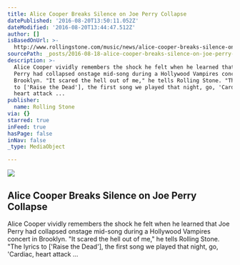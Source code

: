 ```yaml
---
title: Alice Cooper Breaks Silence on Joe Perry Collapse
datePublished: '2016-08-20T13:50:11.052Z'
dateModified: '2016-08-20T13:44:47.512Z'
author: []
isBasedOnUrl: >-
  http://www.rollingstone.com/music/news/alice-cooper-breaks-silence-on-joe-perry-collapse-w434252
sourcePath: _posts/2016-08-18-alice-cooper-breaks-silence-on-joe-perry-collapse.md
description: >-
  Alice Cooper vividly remembers the shock he felt when he learned that Joe
  Perry had collapsed onstage mid-song during a Hollywood Vampires concert in
  Brooklyn. "It scared the hell out of me," he tells Rolling Stone. "The lyrics
  to ['Raise the Dead'], the first song we played that night, go, 'Cardiac,
  heart attack ...
publisher:
  name: Rolling Stone
via: {}
starred: true
inFeed: true
hasPage: false
inNav: false
_type: MediaObject

---
```

<article style=""><img src="http://img.wennermedia.com/social/joe-perry-alice-cooper-talks-collapse-60b8c8d0-51cb-4c4e-b8d0-1b7a507a9c4c.jpg" /><h1>Alice Cooper Breaks Silence on Joe Perry Collapse</h1><p>Alice Cooper vividly remembers the shock he felt when he learned that Joe Perry had collapsed onstage mid-song during a Hollywood Vampires concert in Brooklyn. "It scared the hell out of me," he tells Rolling Stone. "The lyrics to ['Raise the Dead'], the first song we played that night, go, 'Cardiac, heart attack ...</p></article>